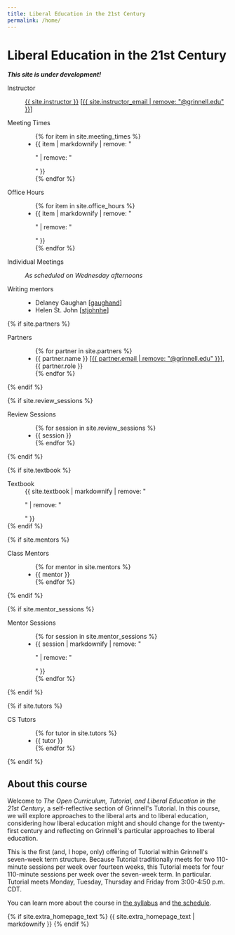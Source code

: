 ```yaml
---
title: Liberal Education in the 21st Century
permalink: /home/
---
```

# Liberal Education in the 21st Century

**_This site is under development!_**

<dl class="dl-horizontal">
  <dt>Instructor</dt>
  <dd>
    <p><a href="{{ site.instructor_homepage }}">{{ site.instructor }}</a>
      [<a href="mailto:{{ site.instructor_email }}">{{ site.instructor_email | remove: "@grinnell.edu" }}</a>]</p>
  </dd>

  <dt>Meeting Times</dt>
  <dd>
    <ul class="list-unstyled">
      {% for item in site.meeting_times %}
        <li>{{ item | markdownify | remove: "<p>" | remove: "</p>" }}</li>
      {% endfor %}
    </ul>
  </dd>

  <dt>Office Hours</dt>
  <dd>
    <ul class="list-unstyled">
      {% for item in site.office_hours %}
        <li>{{ item | markdownify | remove: "<p>" | remove: "</p>" }}</li>
      {% endfor %}
    </ul>
  </dd>

  <dt>Individual Meetings</dt>
  <dd>
    <p><em>As scheduled on Wednesday afternoons</em></p>
  </dd>

  <dt>Writing mentors</dt>
  <dd>
    <ul class="list-unstyled">
    <li>Delaney Gaughan [<a href="mailto:gaughand@grinnell.edu">gaughand</a>]</li>
    <li>Helen St. John [<a href="mailto:stjohnhe@grinnell.edu">stjohnhe</a>]</li>
    </ul>
  </dd>

  {% if site.partners %}
  <dt>Partners</dt>
  <dd>
      <ul class="list-unstyled">
        {% for partner in site.partners %}
          <li>
            {{ partner.name }}
            [<a href="mailto:{{ partner.email }}">{{ partner.email | remove: "@grinnell.edu" }}</a>],
            {{ partner.role }} 
          </li>
        {% endfor %}
      </ul>
  </dd>
  {% endif %}

  {% if site.review_sessions %}
    <dt>Review Sessions</dt>
    <dd>
      <ul class="list-unstyled">
        {% for session in site.review_sessions %}
          <li>{{ session }}</li>
        {% endfor %}
      </ul>
    </dd>
  {% endif %}
  
  {% if site.textbook %}
    <dt>Textbook</dt>
    <dd>
      {{ site.textbook | markdownify | remove: "<p>" | remove: "</p>" }}
    </dd>
  {% endif %}
  
  {% if site.mentors %}
    <dt>Class Mentors</dt>
    <dd>
      <ul class="list-unstyled">
        {% for mentor in site.mentors %}
          <li>{{ mentor }}</li>
        {% endfor %}
      </ul>
    </dd>
  {% endif %}
  
  {% if site.mentor_sessions %}
    <dt>Mentor Sessions</dt>
    <dd>
      <ul class="list-unstyled">
        {% for session in site.mentor_sessions %}
          <li>{{ session | markdownify | remove: "<p>" | remove: "</p>" }}</li>
        {% endfor %}
      </ul>
    </dd>
  {% endif %}
  
  {% if site.tutors %}
    <dt>CS Tutors</dt>
    <dd>
      <ul class="list-unstyled">
        {% for tutor in site.tutors %}
          <li>{{ tutor }}</li>
        {% endfor %}
      </ul>
    </dd>
  {% endif %}
</dl>

## About this course
Welcome to _The Open Curriculum, Tutorial, and Liberal Education in the 21st Century_, a self-reflective section of Grinnell's Tutorial.  In this course, we will explore approaches to the liberal arts and to liberal education, considering how liberal education might and should change for the twenty-first century and reflecting on Grinnell's particular approaches to liberal education.

This is the first (and, I hope, only) offering of Tutorial within Grinnell's
seven-week term structure.   Because Tutorial traditionally meets for two
110-minute sessions per week over fourteen weeks, this Tutorial meets for
four 110-minute sessions per week over the seven-week term.  In particular.
Tutorial meets Monday, Tuesday, Thursday and Friday from 
3:00-4:50 p.m. CDT.

You can learn more about the course in [the syllabus](../syllabus/) and 
[the schedule](../schedule/).

{% if site.extra_homepage_text %}
{{ site.extra_homepage_text | markdownify }}
{% endif %}
